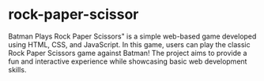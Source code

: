 # rock-paper-scissor
Batman Plays Rock Paper Scissors" is a simple web-based game developed using HTML, CSS, and JavaScript. In this game, users can play the classic Rock Paper Scissors game against Batman! The project aims to provide a fun and interactive experience while showcasing basic web development skills.
